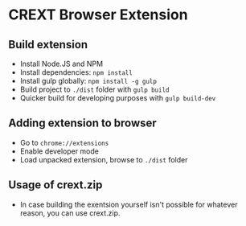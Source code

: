 # CREXT Browser Extension

## Build extension
- Install Node.JS and NPM
- Install dependencies: `npm install`
- Install gulp globally: `npm install -g gulp`
- Build project to `./dist` folder with `gulp build`
- Quicker build for developing purposes with `gulp build-dev`

## Adding extension to browser
- Go to `chrome://extensions`
- Enable developer mode
- Load unpacked extension, browse to `./dist` folder

## Usage of crext.zip
- In case building the exentsion yourself isn't possible for whatever reason, you can use crext.zip.
